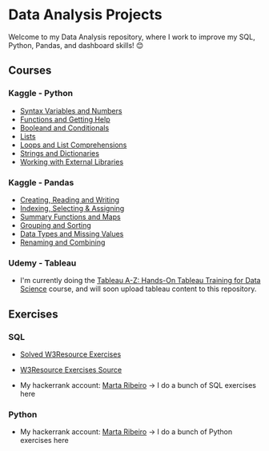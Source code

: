 # Data Analysis Projects

Welcome to my Data Analysis repository, where I work to improve my SQL, Python, Pandas, and dashboard skills! 😊

## Courses

### Kaggle - Python

* [Syntax Variables and Numbers](KaggleExercises/Python/exercise-syntax-variables-and-numbers.ipynb)
* [Functions and Getting Help](KaggleExercises/Python/exercise-functions-and-getting-help.ipynb)
* [Booleand and Conditionals](KaggleExercises/Python/exercise-booleans-and-conditionals.ipynb)
* [Lists](KaggleExercises/Python/exercise-lists.ipynb)
* [Loops and List Comprehensions](KaggleExercises/Python/exercise-loops-and-list-comprehensions.ipynb)
* [Strings and Dictionaries](KaggleExercises/Python/exercise-strings-and-dictionaries.ipynb)
* [Working with External Libraries](KaggleExercises/Python/exercise-working-with-external-libraries.ipynb)

### Kaggle - Pandas

* [Creating, Reading and Writing](KaggleExercises/Pandas/exercise-creating-reading-and-writing.ipynb)
* [Indexing, Selecting & Assigning](KaggleExercises/Pandas/exercise-indexing-selecting-assigning.ipynb)
* [Summary Functions and Maps](KaggleExercises/Pandas/exercise-summary-functions-and-maps.ipynb)
* [Grouping and Sorting](KaggleExercises/Pandas/exercise-grouping-and-sorting.ipynb)
* [Data Types and Missing Values](KaggleExercises/Pandas/exercise-data-types-and-missing-values.ipynb)
* [Renaming and Combining](KaggleExercises/Pandas/exercise-renaming-and-combining.ipynb)

### Udemy - Tableau

* I'm currently doing the [Tableau A-Z: Hands-On Tableau Training for Data Science](https://www.udemy.com/course/tableau10/) course, and will soon upload tableau content to this repository.

## Exercises

### SQL

* [Solved W3Resource Exercises](SQLExercises)
* [W3Resource Exercises Source](https://www.w3resource.com/sql-exercises/sql-aggregate-functions.php)

* My hackerrank account: [Marta Ribeiro](https://www.hackerrank.com/profile/iammartaribeiro) -> I do a bunch of SQL exercises here

### Python

* My hackerrank account: [Marta Ribeiro](https://www.hackerrank.com/profile/iammartaribeiro) -> I do a bunch of Python exercises here

